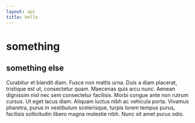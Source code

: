 ```yaml
---
layout: api
title: hello
---
```

# something

## something else

Curabitur et blandit diam. Fusce non mattis urna. Duis a diam placerat, tristique est ut, consectetur quam. Maecenas quis arcu nunc. Aenean dignissim nisl nec sem consectetur facilisis. Morbi congue ante non rutrum cursus. Ut eget lacus diam. Aliquam luctus nibh ac vehicula porta. Vivamus pharetra, purus in vestibulum scelerisque, turpis lorem tempus purus, facilisis sollicitudin libero magna molestie nibh. Nunc sit amet purus odio.
